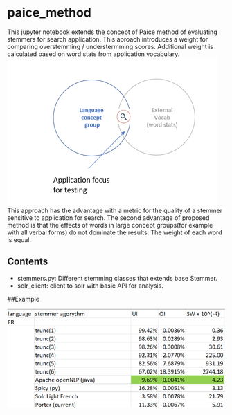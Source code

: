 # paice_method
This jupyter notebook extends the concept of Paice method of evaluating stemmers for search application. This aproach introduces a weight for comparing overstemming / understermming scores. Additional weight is calculated based on 
word stats from application vocabulary. 
![img.png](img.png)
This approach has the advantage with a metric for the quality of a stemmer sensitive to application for search. 
The second advantage of proposed method is that the effects of words in large concept groups(for example with all verbal forms)
do not dominate the results. The weight of each word is equal. 

## Contents

- stemmers.py: Different stemming classes that extends base Stemmer.
- solr_client: client to solr with basic API for analysis.

##Example

![report1.png](report1.png)
